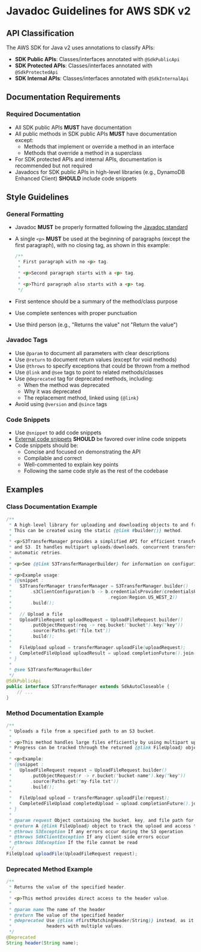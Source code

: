 # Javadoc Guidelines for AWS SDK v2

## API Classification

The AWS SDK for Java v2 uses annotations to classify APIs:

- **SDK Public APIs**: Classes/interfaces annotated with `@SdkPublicApi`
- **SDK Protected APIs**: Classes/interfaces annotated with `@SdkProtectedApi`
- **SDK Internal APIs**: Classes/interfaces annotated with `@SdkInternalApi`

## Documentation Requirements

### Required Documentation

- All SDK public APIs **MUST** have documentation
- All public methods in SDK public APIs **MUST** have documentation except:
  - Methods that implement or override a method in an interface
  - Methods that override a method in a superclass
- For SDK protected APIs and internal APIs, documentation is recommended but not required
- Javadocs for SDK public APIs in high-level libraries (e.g., DynamoDB Enhanced Client) **SHOULD** include code snippets

## Style Guidelines

### General Formatting

- Javadoc **MUST** be properly formatted following the [Javadoc standard](https://www.oracle.com/technical-resources/articles/java/javadoc-tool.html)
- A single `<p>` **MUST** be used at the beginning of paragraphs (except the first paragraph), with no closing tag, as shown in this example:

  ```java
  /**
   * First paragraph with no <p> tag.
   *
   * <p>Second paragraph starts with a <p> tag.
   *
   * <p>Third paragraph also starts with a <p> tag.
   */
  ```

- First sentence should be a summary of the method/class purpose
- Use complete sentences with proper punctuation
- Use third person (e.g., "Returns the value" not "Return the value")

### Javadoc Tags

- Use `@param` to document all parameters with clear descriptions
- Use `@return` to document return values (except for void methods)
- Use `@throws` to specify exceptions that could be thrown from a method
- Use `@link` and `@see` tags to point to related methods/classes
- Use `@deprecated` tag for deprecated methods, including:
  - When the method was deprecated
  - Why it was deprecated
  - The replacement method, linked using `{@link}`
- Avoid using `@version` and `@since` tags

### Code Snippets

- Use `@snippet` to add code snippets
- [External code snippets](https://docs.oracle.com/en/java/javase/18/code-snippet/index.html#external-snippets) **SHOULD** be favored over inline code snippets
- Code snippets should be:
  - Concise and focused on demonstrating the API
  - Compilable and correct
  - Well-commented to explain key points
  - Following the same code style as the rest of the codebase

## Examples

### Class Documentation Example

```java
/**
 * A high-level library for uploading and downloading objects to and from Amazon S3.
 * This can be created using the static {@link #builder()} method.
 *
 * <p>S3TransferManager provides a simplified API for efficient transfers between a local environment
 * and S3. It handles multipart uploads/downloads, concurrent transfers, progress tracking, and
 * automatic retries.
 *
 * <p>See {@link S3TransferManagerBuilder} for information on configuring an S3TransferManager.
 *
 * <p>Example usage:
 * {@snippet :
 *   S3TransferManager transferManager = S3TransferManager.builder()
 *       .s3ClientConfiguration(b -> b.credentialsProvider(credentialsProvider)
 *                                    .region(Region.US_WEST_2))
 *       .build();
 *
 *   // Upload a file
 *   UploadFileRequest uploadRequest = UploadFileRequest.builder()
 *       .putObjectRequest(req -> req.bucket("bucket").key("key"))
 *       .source(Paths.get("file.txt"))
 *       .build();
 *
 *   FileUpload upload = transferManager.uploadFile(uploadRequest);
 *   CompletedFileUpload uploadResult = upload.completionFuture().join();
 * }
 *
 * @see S3TransferManagerBuilder
 */
@SdkPublicApi
public interface S3TransferManager extends SdkAutoCloseable {
    // ...
}
```

### Method Documentation Example

```java
/**
 * Uploads a file from a specified path to an S3 bucket.
 *
 * <p>This method handles large files efficiently by using multipart uploads when appropriate.
 * Progress can be tracked through the returned {@link FileUpload} object.
 *
 * <p>Example:
 * {@snippet :
 *   UploadFileRequest request = UploadFileRequest.builder()
 *       .putObjectRequest(r -> r.bucket("bucket-name").key("key"))
 *       .source(Paths.get("my-file.txt"))
 *       .build();
 *   
 *   FileUpload upload = transferManager.uploadFile(request);
 *   CompletedFileUpload completedUpload = upload.completionFuture().join();
 * }
 *
 * @param request Object containing the bucket, key, and file path for the upload
 * @return A {@link FileUpload} object to track the upload and access the result
 * @throws S3Exception If any errors occur during the S3 operation
 * @throws SdkClientException If any client-side errors occur
 * @throws IOException If the file cannot be read
 */
FileUpload uploadFile(UploadFileRequest request);
```

### Deprecated Method Example

```java
/**
 * Returns the value of the specified header.
 *
 * <p>This method provides direct access to the header value.
 *
 * @param name The name of the header
 * @return The value of the specified header
 * @deprecated Use {@link #firstMatchingHeader(String)} instead, as it properly handles
 *             headers with multiple values.
 */
@Deprecated
String header(String name);
```